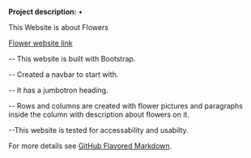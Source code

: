 <!-- ## This can be your internal website page / project page -->

**Project description:** •	

This Website is about Flowers

[Flower website link](https://renujaishankar.github.io/Feb4thRepository/#) 

-- This website is built with Bootstrap.

-- Created a navbar to start with.

-- It has a jumbotron heading.

-- Rows and columns are created with flower pictures and paragraphs inside the column with description about flowers on it.

--This website is tested for accessability and usabilty.



For more details see [GitHub Flavored Markdown](https://guides.github.com/features/mastering-markdown/).
